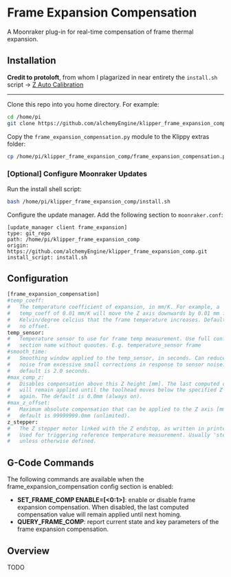 # Frame Expansion Compensation
A Moonraker plug-in for real-time compensation of frame thermal expansion.

## Installation
**Credit to protoloft**, from whom I plagarized in near entirety the `install.sh`
script -> [Z Auto Calibration](https://github.com/protoloft/klipper_z_calibration)

-----------
Clone this repo into you home directory. For example:
```bash
cd /home/pi
git clone https://github.com/alchemyEngine/klipper_frame_expansion_comp
```
Copy the `frame_expansion_compensation.py` module to the Klippy extras folder:
```bash
cp /home/pi/klipper_frame_expansion_comp/frame_expansion_compensation.py /home/pi/klipper/klippy/extras/
```
### [Optional] Configure Moonraker Updates
Run the install shell script:
```bash
bash /home/pi/klipper_frame_expansion_comp/install.sh
```
Configure the update manager. Add the following section to `moonraker.conf`:
```config
[update_manager client frame_expansion]
type: git_repo
path: /home/pi/klipper_frame_expansion_comp
origin: https://github.com/alchemyEngine/klipper_frame_expansion_comp.git
install_script: install.sh
```

## Configuration
```py
[frame_expansion_compensation]
#temp_coeff:
#   The temperature coefficient of expansion, in mm/K. For example, a
#   temp_coeff of 0.01 mm/K will move the Z axis downwards by 0.01 mm for every
#   Kelvin/degree celcius that the frame temperature increases. Defaults to 0.0,
#   no offset.
temp_sensor:
#   Temperature sensor to use for frame temp measurement. Use full config
#   section name without quoutes. E.g. temperature_sensor frame
#smooth_time:
#   Smoothing window applied to the temp_sensor, in seconds. Can reduce motor
#   noise from excessive small corrections in response to sensor noise. The
#   default is 2.0 seconds.
#max_comp_z:
#   Disables compensation above this Z height [mm]. The last computed correction
#   will remain applied until the toolhead moves below the specified Z position
#   again. The default is 0.0mm (always on).
#max_z_offset:
#   Maximum absolute compensation that can be applied to the Z axis [mm]. The
#   default is 99999999.0mm (unlimited).
z_stepper:
#   The Z stepper motor linked with the Z endstop, as written in printer.cfg.
#   Used for triggering reference temperature measurement. Usually 'stepper_z'
#   unless otherwise defined.
```

## G-Code Commands
The following commands are available when the frame_expansion_compensation config section is enabled:

- **SET_FRAME_COMP ENABLE=[<0:1>]**: enable or disable frame expansion compensation. When disabled, the last computed compensation value will remain applied until next homing.
- **QUERY_FRAME_COMP**: report current state and key parameters of the frame expansion compensation.


## Overview
TODO